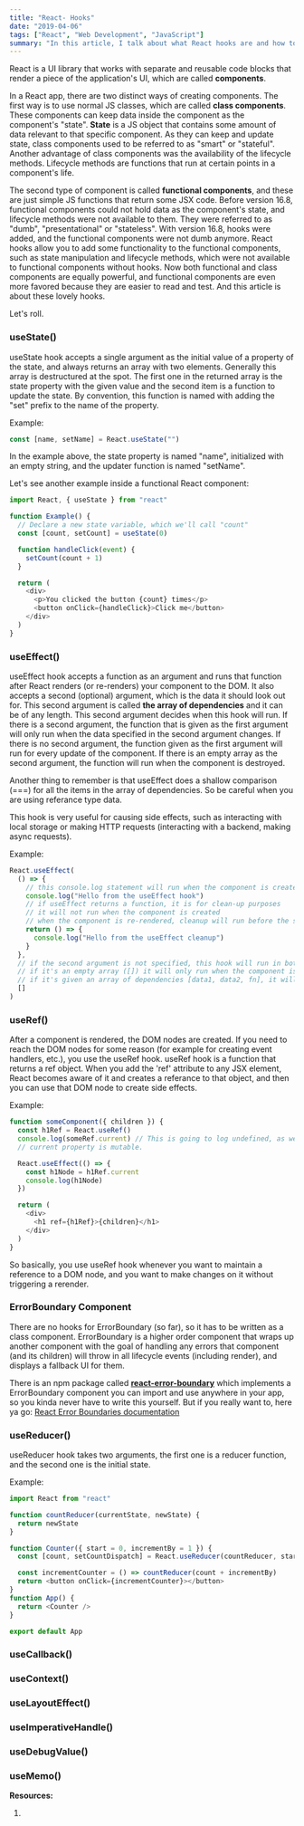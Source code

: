 ```yaml
---
title: "React- Hooks"
date: "2019-04-06"
tags: ["React", "Web Development", "JavaScript"]
summary: "In this article, I talk about what React hooks are and how to use some of them."
---
```


React is a UI library that works with separate and reusable code blocks that render a piece of the application's UI, which are called **components**.

In a React app, there are two distinct ways of creating components. The first way is to use normal JS classes, which are called **class components**. These components can keep data inside the component as the component's "state". **State** is a JS object that contains some amount of data relevant to that specific component. As they can keep and update state, class components used to be referred to as "smart" or "stateful". Another advantage of class components was the availability of the lifecycle methods. Lifecycle methods are functions that run at certain points in a component's life.

The second type of component is called **functional components**, and these are just simple JS functions that return some JSX code. Before version 16.8, functional components could not hold data as the component's state, and lifecycle methods were not available to them. They were referred to as "dumb", "presentational" or "stateless". With version 16.8, hooks were added, and the functional components were not dumb anymore. React hooks allow you to add some functionality to the functional components, such as state manipulation and lifecycle methods, which were not available to functional components without hooks. Now both functional and class components are equally powerful, and functional components are even more favored because they are easier to read and test. And this article is about these lovely hooks.

Let's roll.

### useState()

useState hook accepts a single argument as the initial value of a property of the state, and always returns an array with two elements. Generally this array is destructured at the spot. The first one in the returned array is the state property with the given value and the second item is a function to update the state. By convention, this function is named with adding the "set" prefix to the name of the property.

Example:

```javascript
const [name, setName] = React.useState("")
```

In the example above, the state property is named "name", initialized with an empty string, and the updater function is named "setName".

Let's see another example inside a functional React component:

```javascript
import React, { useState } from "react"

function Example() {
  // Declare a new state variable, which we'll call "count"
  const [count, setCount] = useState(0)

  function handleClick(event) {
    setCount(count + 1)
  }

  return (
    <div>
      <p>You clicked the button {count} times</p>
      <button onClick={handleClick}>Click me</button>
    </div>
  )
}
```

### useEffect()

useEffect hook accepts a function as an argument and runs that function after React renders (or re-renders) your component to the DOM. It also accepts a second (optional) argument, which is the data it should look out for. This second argument is called **the array of dependencies** and it can be of any length. This second argument decides when this hook will run. If there is a second argument, the function that is given as the first argument will only run when the data specified in the second argument changes. If there is no second argument, the function given as the first argument will run for every update of the component. If there is an empty array as the second argument, the function will run when the component is destroyed.

Another thing to remember is that useEffect does a shallow comparison (===) for all the items in the array of dependencies. So be careful when you are using referance type data.

This hook is very useful for causing side effects, such as interacting with local storage or making HTTP requests (interacting with a backend, making async requests).

Example:

```javascript
React.useEffect(
  () => {
    // this console.log statement will run when the component is created & re-rendered:
    console.log("Hello from the useEffect hook")
    // if useEffect returns a function, it is for clean-up purposes
    // it will not run when the component is created
    // when the component is re-rendered, cleanup will run before the side effect, so this is the best time to clean timers and stuff
    return () => {
      console.log("Hello from the useEffect cleanup")
    }
  },
  // if the second argument is not specified, this hook will run in both creation and re-renders
  // if it's an empty array ([]) it will only run when the component is being destroyed (unmounted from the DOM)
  // if it's given an array of dependencies [data1, data2, fn], it will run whenever those are updated
  []
)
```

### useRef()

After a component is rendered, the DOM nodes are created. If you need to reach the DOM nodes for some reason (for example for creating event handlers, etc.), you use the useRef hook. useRef hook is a function that returns a ref object. When you add the 'ref' attribute to any JSX element, React becomes aware of it and creates a referance to that object, and then you can use that DOM node to create side effects.

Example:

```javascript
function someComponent({ children }) {
  const h1Ref = React.useRef()
  console.log(someRef.current) // This is going to log undefined, as we have not defined an initial value when we are creating the ref object.
  // current property is mutable.

  React.useEffect(() => {
    const h1Node = h1Ref.current
    console.log(h1Node)
  })

  return (
    <div>
      <h1 ref={h1Ref}>{children}</h1>
    </div>
  )
}
```

So basically, you use useRef hook whenever you want to maintain a reference to a DOM node, and you want to make changes on it without triggering a rerender.

### ErrorBoundary Component

There are no hooks for ErrorBoundary (so far), so it has to be written as a class component. ErrorBoundary is a higher order component that wraps up another component with the goal of handling any errors that component (and its children) will throw in all lifecycle events (including render), and displays a fallback UI for them.

There is an npm package called **[react-error-boundary](https://www.npmjs.com/package/react-error-boundary)** which implements a ErrorBoundary component you can import and use anywhere in your app, so you kinda never have to write this yourself. But if you really want to, here ya go: [React Error Boundaries documentation](https://reactjs.org/docs/error-boundaries.html)

### useReducer()

useReducer hook takes two arguments, the first one is a reducer function, and the second one is the initial state.

Example:

```javascript
import React from "react"

function countReducer(currentState, newState) {
  return newState
}

function Counter({ start = 0, incrementBy = 1 }) {
  const [count, setCountDispatch] = React.useReducer(countReducer, start)

  const incrementCounter = () => countReducer(count + incrementBy)
  return <button onClick={incrementCounter}></button>
}
function App() {
  return <Counter />
}

export default App
```

### useCallback()

### useContext()

### useLayoutEffect()

### useImperativeHandle()

### useDebugValue()

### useMemo()

**Resources:**

1.
